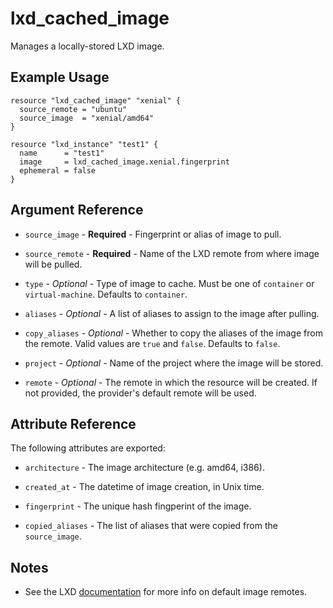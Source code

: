 # lxd_cached_image

Manages a locally-stored LXD image.

## Example Usage

```hcl
resource "lxd_cached_image" "xenial" {
  source_remote = "ubuntu"
  source_image  = "xenial/amd64"
}

resource "lxd_instance" "test1" {
  name      = "test1"
  image     = lxd_cached_image.xenial.fingerprint
  ephemeral = false
}
```

## Argument Reference

* `source_image` - **Required** - Fingerprint or alias of image to pull.

* `source_remote` - **Required** - Name of the LXD remote from where image will
	be pulled.

* `type` - *Optional* - Type of image to cache. Must be one of `container` or
  `virtual-machine`. Defaults to `container`.

* `aliases` - *Optional* - A list of aliases to assign to the image after
	pulling.

* `copy_aliases` - *Optional* - Whether to copy the aliases of the image from
	the remote. Valid values are `true` and `false`. Defaults to `false`.

* `project` - *Optional* - Name of the project where the image will be stored.

* `remote` - *Optional* - The remote in which the resource will be created. If
	not provided, the provider's default remote will be used.

## Attribute Reference

The following attributes are exported:

* `architecture` - The image architecture (e.g. amd64, i386).

* `created_at` - The datetime of image creation, in Unix time.

* `fingerprint` - The unique hash fingperint of the image.

* `copied_aliases` - The list of aliases that were copied from the
  `source_image`.

## Notes

* See the LXD [documentation](https://documentation.ubuntu.com/lxd/en/latest/howto/images_remote) for more info on default image remotes.
